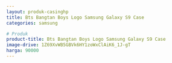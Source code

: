 ```yaml
---
layout: produk-casinghp
title: Bts Bangtan Boys Logo Samsung Galaxy S9 Case
categories: samsung

# Produk
product-title: Bts Bangtan Boys Logo Samsung Galaxy S9 Case
image-drive: 1Z69XvWB5GBVk6HY1zoWxClAiK6_1J-gT
harga: 90000
---
```

